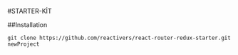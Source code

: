 #STARTER-KİT

##Installation

```
git clone https://github.com/reactivers/react-router-redux-starter.git newProject
```
